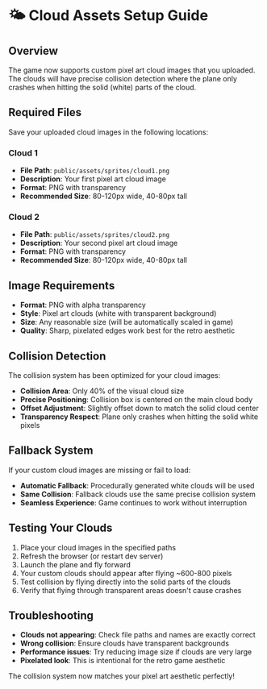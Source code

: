 # 🌤️ Cloud Assets Setup Guide

## Overview
The game now supports custom pixel art cloud images that you uploaded. The clouds will have precise collision detection where the plane only crashes when hitting the solid (white) parts of the cloud.

## Required Files

Save your uploaded cloud images in the following locations:

### Cloud 1
- **File Path**: `public/assets/sprites/cloud1.png`
- **Description**: Your first pixel art cloud image
- **Format**: PNG with transparency
- **Recommended Size**: 80-120px wide, 40-80px tall

### Cloud 2  
- **File Path**: `public/assets/sprites/cloud2.png`
- **Description**: Your second pixel art cloud image
- **Format**: PNG with transparency
- **Recommended Size**: 80-120px wide, 40-80px tall

## Image Requirements

- **Format**: PNG with alpha transparency
- **Style**: Pixel art clouds (white with transparent background)
- **Size**: Any reasonable size (will be automatically scaled in game)
- **Quality**: Sharp, pixelated edges work best for the retro aesthetic

## Collision Detection

The collision system has been optimized for your cloud images:

- **Collision Area**: Only 40% of the visual cloud size
- **Precise Positioning**: Collision box is centered on the main cloud body
- **Offset Adjustment**: Slightly offset down to match the solid cloud center
- **Transparency Respect**: Plane only crashes when hitting the solid white pixels

## Fallback System

If your custom cloud images are missing or fail to load:

- **Automatic Fallback**: Procedurally generated white clouds will be used
- **Same Collision**: Fallback clouds use the same precise collision system
- **Seamless Experience**: Game continues to work without interruption

## Testing Your Clouds

1. Place your cloud images in the specified paths
2. Refresh the browser (or restart dev server)
3. Launch the plane and fly forward
4. Your custom clouds should appear after flying ~600-800 pixels
5. Test collision by flying directly into the solid parts of the clouds
6. Verify that flying through transparent areas doesn't cause crashes

## Troubleshooting

- **Clouds not appearing**: Check file paths and names are exactly correct
- **Wrong collision**: Ensure clouds have transparent backgrounds
- **Performance issues**: Try reducing image size if clouds are very large
- **Pixelated look**: This is intentional for the retro game aesthetic

The collision system now matches your pixel art aesthetic perfectly! 
